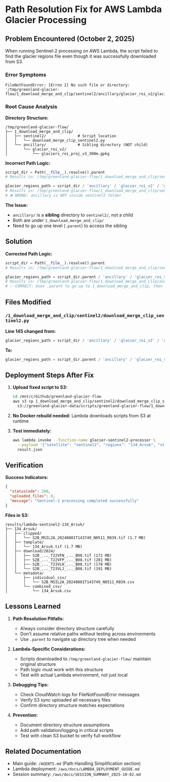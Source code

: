 # Path Resolution Fix for AWS Lambda Glacier Processing

## Problem Encountered (October 2, 2025)

When running Sentinel-2 processing on AWS Lambda, the script failed to find the glacier regions file even though it was successfully downloaded from S3.

### Error Symptoms
```
FileNotFoundError: [Errno 2] No such file or directory: 
'/tmp/greenland-glacier-flow/1_download_merge_and_clip/sentinel2/ancillary/glacier_roi_v2/glaciers_roi_proj_v3_300m.gpkg'
```

### Root Cause Analysis

**Directory Structure:**
```
/tmp/greenland-glacier-flow/
├── 1_download_merge_and_clip/
│   ├── sentinel2/              # Script location
│   │   └── download_merge_clip_sentinel2.py
│   └── ancillary/              # Sibling directory (NOT child)
│       └── glacier_roi_v2/
│           └── glaciers_roi_proj_v3_300m.gpkg
```

**Incorrect Path Logic:**
```python
script_dir = Path(__file__).resolve().parent
# Results in: /tmp/greenland-glacier-flow/1_download_merge_and_clip/sentinel2

glacier_regions_path = script_dir / 'ancillary' / 'glacier_roi_v2' / 'glaciers_roi_proj_v3_300m.gpkg'
# Results in: /tmp/greenland-glacier-flow/1_download_merge_and_clip/sentinel2/ancillary/...
# ❌ WRONG: ancillary is NOT inside sentinel2 folder
```

**The Issue:** 
- `ancillary/` is a **sibling** directory to `sentinel2/`, not a child
- Both are under `1_download_merge_and_clip/`
- Need to go up one level (`.parent`) to access the sibling

## Solution

**Corrected Path Logic:**
```python
script_dir = Path(__file__).resolve().parent
# Results in: /tmp/greenland-glacier-flow/1_download_merge_and_clip/sentinel2

glacier_regions_path = script_dir.parent / 'ancillary' / 'glacier_roi_v2' / 'glaciers_roi_proj_v3_300m.gpkg'
# Results in: /tmp/greenland-glacier-flow/1_download_merge_and_clip/ancillary/...
# ✅ CORRECT: Uses .parent to go up to 1_download_merge_and_clip, then accesses ancillary
```

## Files Modified

### `/1_download_merge_and_clip/sentinel2/download_merge_clip_sentinel2.py`
**Line 145 changed from:**
```python
glacier_regions_path = script_dir / 'ancillary' / 'glacier_roi_v2' / 'glaciers_roi_proj_v3_300m.gpkg'
```

**To:**
```python
glacier_regions_path = script_dir.parent / 'ancillary' / 'glacier_roi_v2' / 'glaciers_roi_proj_v3_300m.gpkg'
```

## Deployment Steps After Fix

1. **Upload fixed script to S3:**
   ```bash
   cd /mnt/c/Github/greenland-glacier-flow
   aws s3 cp 1_download_merge_and_clip/sentinel2/download_merge_clip_sentinel2.py \
     s3://greenland-glacier-data/scripts/greenland-glacier-flow/1_download_merge_and_clip/sentinel2/download_merge_clip_sentinel2.py
   ```

2. **No Docker rebuild needed:** Lambda downloads scripts from S3 at runtime

3. **Test immediately:**
   ```bash
   aws lambda invoke --function-name glacier-sentinel2-processor \
     --payload '{"satellite": "sentinel2", "regions": "134_Arsuk", "start_date": "2024-08-01", "end_date": "2024-08-01", "s3_bucket": "greenland-glacier-data"}' \
     result.json
   ```

## Verification

**Success Indicators:**
```json
{
  "statusCode": 200,
  "uploaded_files": 8,
  "message": "Sentinel-2 processing completed successfully"
}
```

**Files in S3:**
```
results/lambda-sentinel2-134_Arsuk/
├── 134_Arsuk/
│   ├── clipped/
│   │   └── S2B_MSIL2A_20240801T143749_N0511_R039.tif (1.7 MB)
│   ├── template/
│   │   └── 134_Arsuk.tif (1.7 MB)
│   ├── download/2024/
│   │   ├── S2B_..._T22VFN_..._B08.tif (172 MB)
│   │   ├── S2B_..._T22VFP_..._B08.tif (201 MB)
│   │   ├── S2B_..._T23VLH_..._B08.tif (178 MB)
│   │   └── S2B_..._T23VLJ_..._B08.tif (191 MB)
│   └── metadata/
│       ├── individual_csv/
│       │   └── S2B_MSIL2A_20240801T143749_N0511_R039.csv
│       └── combined_csv/
│           └── 134_Arsuk.csv
```

## Lessons Learned

1. **Path Resolution Pitfalls:**
   - Always consider directory structure carefully
   - Don't assume relative paths without testing across environments
   - Use `.parent` to navigate up directory tree when needed

2. **Lambda-Specific Considerations:**
   - Scripts downloaded to `/tmp/greenland-glacier-flow/` maintain original structure
   - Path logic must work with this structure
   - Test with actual Lambda environment, not just local

3. **Debugging Tips:**
   - Check CloudWatch logs for FileNotFoundError messages
   - Verify S3 sync uploaded all necessary files
   - Confirm directory structure matches expectations

4. **Prevention:**
   - Document directory structure assumptions
   - Add path validation/logging in critical scripts
   - Test with clean S3 bucket to verify full workflow

## Related Documentation
- Main guide: `/AGENTS.md` (Path Handling Simplification section)
- Lambda deployment: `/aws/docs/LAMBDA_DEPLOYMENT_GUIDE.md`
- Session summary: `/aws/docs/SESSION_SUMMARY_2025-10-02.md`
